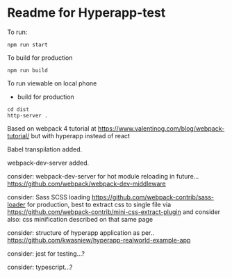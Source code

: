 # Readme for Hyperapp-test
To run:
```
npm run start
```
To build for production
```
npm run build
```
To run viewable on local phone
* build for production
```
cd dist
http-server .
```


Based on webpack 4 tutorial at
https://www.valentinog.com/blog/webpack-tutorial/
but with hyperapp instead of react

Babel transpilation added.

webpack-dev-server added.

consider: webpack-dev-server for hot module reloading in future...
https://github.com/webpack/webpack-dev-middleware


consider: Sass SCSS loading
https://github.com/webpack-contrib/sass-loader
for production, best to extract css to single file via
https://github.com/webpack-contrib/mini-css-extract-plugin
and consider also: css minification described on that same page


consider: structure of hyperapp application as per..
https://github.com/kwasniew/hyperapp-realworld-example-app


consider: jest for testing...?

consider: typescript...?
